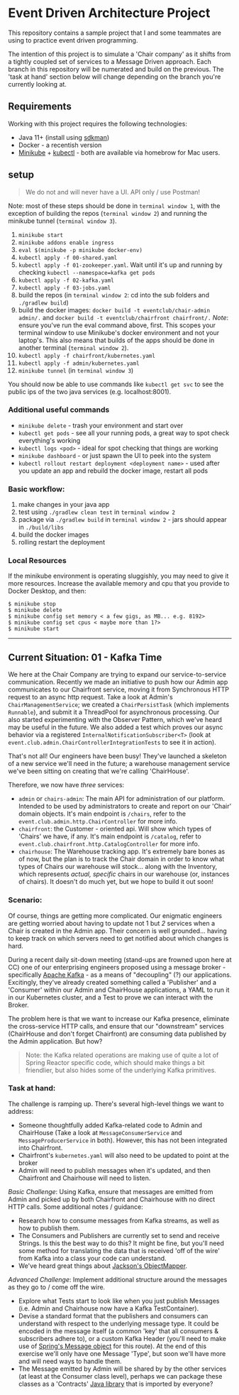 # Event Driven Architecture Project

This repository contains a sample project that I and some teammates are using to practice event driven programming.

The intention of this project is to simulate a 'Chair company' as it shifts from a tightly coupled set of services to a Message Driven approach.
Each branch in this repository will be numerated and build on the previous. The 'task at hand' section below will change depending on the branch you're currently looking at.

## Requirements

Working with this project requires the following technologies:

* Java 11+ (install using [sdkman](https://sdkman.io/))
* Docker - a recentish version
* [Minikube](https://minikube.sigs.k8s.io/docs/start/) + [kubectl](https://kubernetes.io/docs/reference/kubectl/) - both are available via homebrow for Mac users.


## setup

> We do not and will never have a UI. API only / use Postman!

Note: most of these steps should be done in `terminal window 1`, with the exception of building the repos (`terminal window 2`) and running the minikube tunnel (`terminal window 3`).

1. `minikube start`
1. `minikube addons enable ingress`
1. `eval $(minikube -p minikube docker-env)`
1. `kubectl apply -f 00-shared.yaml`
1. `kubectl apply -f 01-zookeeper.yaml`. Wait until it's up and running by checking `kubectl --namespace=kafka get pods`
1. `kubectl apply -f 02-kafka.yaml`
1. `kubectl apply -f 03-jobs.yaml`
1. build the repos (in `terminal window 2`: cd into the sub folders and `./gradlew build`)
1. build the docker images: `docker build -t eventclub/chair-admin admin/.` and `docker build -t eventclub/chairfront chairfront/.` _Note_: ensure you've run the eval command above, first. This scopes your terminal window to use Minikube's docker environment and not your laptop's. This also means that builds of the apps should be done in another terminal (`terminal window 2`).
1. `kubectl apply -f chairfront/kubernetes.yaml`
1. `kubectl apply -f admin/kubernetes.yaml`
1. `minikube tunnel` (in `terminal window 3`)

You should now be able to use commands like `kubectl get svc` to see the public ips of the two java services (e.g. localhost:8001).

### Additional useful commands

* `minikube delete` - trash your environment and start over
* `kubectl get pods` - see all your running pods, a great way to spot check everything's working
* `kubectl logs <pod>` - ideal for spot checking that things are working
* `minikube dashboard` - or just spawn the UI to peek into the system 
* `kubectl rollout restart deployment <deployment name>` - used after you update an app and rebuild the docker image, restart all pods


### Basic workflow:

1. make changes in your java app
2. test using `./gradlew clean test` in `terminal window 2`
3. package via `./gradlew build` in `terminal window 2` - jars should appear in `./build/libs`
4. build the docker images
5. rolling restart the deployment


### Local Resources

If the minikube environment is operating sluggishly, you may need to give it more resources. Increase the available memory and cpu that you provide to Docker Desktop, and then:

```
$ minikube stop
$ minikube delete
$ minikube config set memory < a few gigs, as MB... e.g. 8192>
$ minikube config set cpus < maybe more than 1?>
$ minikube start
```


---


## Current Situation: 01 - Kafka Time

We here at the Chair Company are trying to expand our service-to-service communication. Recently we made an initiative to push how our Admin app communicates to our Chairfront service, moving it from Synchronous HTTP request to an async http request. Take a look at Admin's `ChairManagementService`; we created a `ChairPersistTask` (which implements `Runnable`), and submit it a ThreadPool for asynchronous processing. Our also started experimenting with the Observer Pattern, which we've heard may be useful in the future. We also added a test which proves our async behavior via a registered `InternalNotificationSubscriber<T>` (look at `event.club.admin.ChairControllerIntegrationTests` to see it in action).


That's not all! Our engineers have been busy! They've launched a skeleton of a new service we'll need in the future; a warehouse management service we've been sitting on creating that we're calling 'ChairHouse'. 

Therefore, we now have _three_ services: 

* `admin` or `chairs-admin`: The main API for administration of our platform. Intended to be used by administrators to create and report on our 'Chair' domain objects. It's main endpoint is `/chairs`, refer to the `event.club.admin.http.ChairController` for more info.
* `chairfront`: the Customer - oriented api. Will show which types of 'Chairs' we have, if any. It's main endpoint is `/catalog`, refer to `event.club.chairfront.http.CatalogController` for more info.
* `chairhouse`: The Warehouse tracking app. It's extremely bare bones as of now, but the plan is to track the Chair domain in order to know what types of Chairs our warehouse will stock... along with the Inventory, which represents _actual, specific_ chairs in our warehouse (or, instances of chairs). It doesn't do much yet, but we hope to build it out soon!


### Scenario:

Of course, things are getting more complicated. Our enigmatic engineers are getting worried about having to update not 1 but _2_ services when a Chair is created in the Admin app. Their concern is well grounded... having to keep track on which servers need to get notified about which changes is hard.

During a recent daily sit-down meeting (stand-ups are frowned upon here at CC) one of our enterprising engineers proposed using a message broker  - specifically [Apache Kafka](https://kafka.apache.org/) - as a means of "decoupling" (?) our applications. Excitingly, they've already created something called a 'Publisher' and a 'Consumer'  within our Admin and ChairHouse applications, a YAML to run it in our Kubernetes cluster, and a Test to prove we can interact with the Broker.


The problem here is that we want to increase our Kafka presence, eliminate the cross-service HTTP calls, and ensure that our "downstream" services (ChairHouse and don't forget Chairfront) are consuming data published by the Admin application. But how?

> Note: the Kafka related operations are making use of quite a lot of Spring Reactor specific code, which should make things a bit friendlier, but also hides some of the underlying Kafka primitives.

### Task at hand:

The challenge is ramping up. There's several high-level things we want to address:

* Someone thoughtfully added Kafka-related code to Admin and ChairHouse (Take a look at `MessageConsumerService` and `MessageProducerService` in both). However, this has not been integrated into Chairfront. 
* Chairfront's `kubernetes.yaml` will also need to be updated to point at the broker
* Admin will need to publish messages when it's updated, and then Chairfront and Chairhouse will need to listen.

_Basic Challenge_: Using Kafka, ensure that messages are emitted from Admin and picked up by both Chairfront and Chairhouse with no direct HTTP calls. Some additional notes / guidance: 

* Research how to consume messages from Kafka streams, as well as how to publish them. 
* The Consumers and Publishers are currently set to send and receive Strings. Is this the best way to do this? It might be fine, but you'll need some method for translating the data that is received 'off of the wire' from Kafka into a class your code can understand. 
* We've heard great things about [Jackson's ObjectMapper](https://www.baeldung.com/jackson-object-mapper-tutorial). 

_Advanced Challenge_: Implement additional structure around the messages as they go to / come off the wire. 

* Explore what Tests start to look like when you just publish Messages (i.e. Admin and Chairhouse now have a Kafka TestContainer). 
* Devise a standard format that the publishers and consumers can understand with respect to the underlying message type. It could be encoded in the message itself (a common 'key' that all consumers & subscribers adhere to), or a custom Kafka Header (you'll need to make use of [Spring's Message object](https://memorynotfound.com/spring-kafka-adding-custom-header-kafka-message-example/) for this route). At the end of this exercise we'll only have one Message 'Type', but soon we'll have more and will need ways to handle them.
* The Message emitted by Admin will be shared by by the other services (at least at the Consumer class level), perhaps we can package these classes as a 'Contracts' [Java library](https://proandroiddev.com/tip-work-with-third-party-projects-locally-with-gradle-961d6c9efb02) that is imported by everyone?






